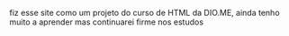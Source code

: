 fiz esse site como um projeto do curso de HTML da DIO.ME, ainda tenho muito a aprender mas continuarei firme nos estudos
